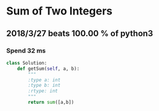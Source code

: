 # Sum of Two Integers

## 2018/3/27 beats 100.00 % of python3
### Spend 32 ms
```python
class Solution:
    def getSum(self, a, b):
        """
        :type a: int
        :type b: int
        :rtype: int
        """
        return sum([a,b])
```
